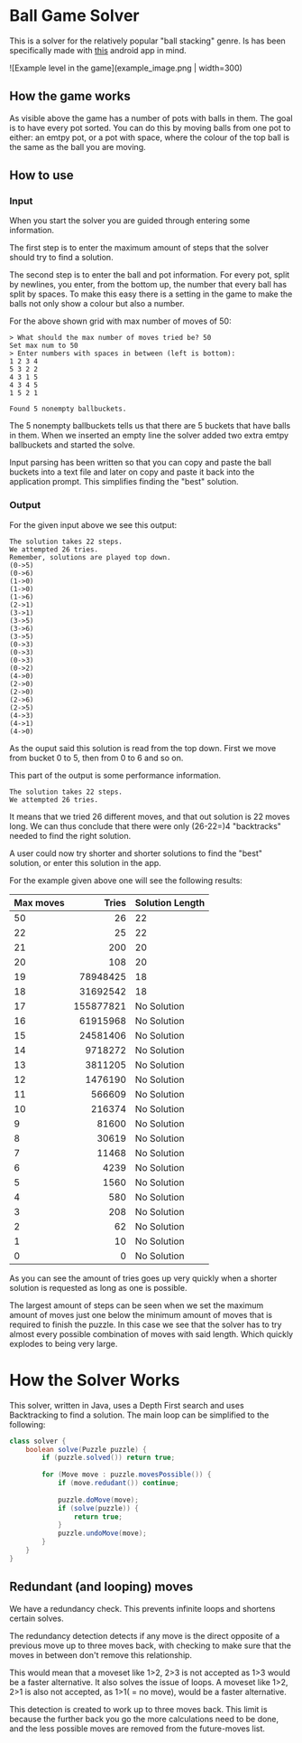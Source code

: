 # Ball Game Solver

This is a solver for the relatively popular "ball stacking" genre. Is has been specifically made with [this](https://play.google.com/store/apps/details?id=com.spicags.ballsort) android app in mind.

![Example level in the game](example_image.png | width=300)

## How the game works
As visible above the game has a number of pots with balls in them. The goal is to have every pot sorted. You can do this by moving balls from one pot to either: an emtpy pot, or a pot with space, where the colour of the top ball is the same as the ball you are moving.


## How to use
### Input
When you start the solver you are guided through entering some information.

The first step is to enter the maximum amount of steps that the solver should try to find a solution.

The second step is to enter the ball and pot information. For every pot, split by newlines, you enter, from the bottom up, the number that every ball has split by spaces. To make this easy there is a setting in the game to make the balls not only show a colour but also a number.

For the above shown grid with max number of moves of 50:
```
> What should the max number of moves tried be? 50
Set max num to 50
> Enter numbers with spaces in between (left is bottom): 
1 2 3 4
5 3 2 2
4 3 1 5
4 3 4 5
1 5 2 1

Found 5 nonempty ballbuckets.
```
The 5 nonempty ballbuckets tells us that there are 5 buckets that have balls in them. When we inserted an empty line the solver added two extra emtpy ballbuckets and started the solve.

Input parsing has been written so that you can copy and paste the ball buckets into a text file and later on copy and paste it back into the application prompt. This simplifies finding the "best" solution.

### Output
For the given input above we see this output:
```
The solution takes 22 steps.
We attempted 26 tries.
Remember, solutions are played top down.
(0->5)
(0->6)
(1->0)
(1->0)
(1->6)
(2->1)
(3->1)
(3->5)
(3->6)
(3->5)
(0->3)
(0->3)
(0->3)
(0->2)
(4->0)
(2->0)
(2->0)
(2->6)
(2->5)
(4->3)
(4->1)
(4->0)
```

As the ouput said this solution is read from the top down. First we move from bucket 0 to 5, then from 0 to 6 and so on.

This part of the output is some performance information.
```
The solution takes 22 steps.
We attempted 26 tries.
```
It means that we tried 26 different moves, and that out solution is 22 moves long. We can thus conclude that there were only (26-22=)4 "backtracks" needed to find the right solution.

A user could now try shorter and shorter solutions to find the "best" solution, or enter this solution in the app.

For the example given above one will see the following results:

| Max moves 	|     Tries 	| Solution Length 	|
|-----------	|----------:	|-----------------	|
| 50        	|        26 	| 22              	|
| 22        	|        25 	| 22              	|
| 21        	|       200 	| 20              	|
| 20        	|       108 	| 20              	|
| 19        	|  78948425 	| 18              	|
| 18        	|  31692542 	| 18              	|
| 17        	| 155877821 	| No Solution     	|
| 16        	|  61915968 	| No Solution     	|
| 15        	|  24581406 	| No Solution     	|
| 14        	|   9718272 	| No Solution     	|
| 13        	|   3811205 	| No Solution     	|
| 12        	|   1476190 	| No Solution     	|
| 11        	|    566609 	| No Solution     	|
| 10        	|    216374 	| No Solution     	|
| 9         	|     81600 	| No Solution     	|
| 8         	|     30619 	| No Solution     	|
| 7         	|     11468 	| No Solution     	|
| 6         	|      4239 	| No Solution     	|
| 5         	|      1560 	| No Solution     	|
| 4         	|       580 	| No Solution     	|
| 3         	|       208 	| No Solution     	|
| 2         	|        62 	| No Solution     	|
| 1         	|        10 	| No Solution     	|
| 0         	|         0 	| No Solution     	|

As you can see the amount of tries goes up very quickly when a shorter solution is requested as long as one is possible.

The largest amount of steps can be seen when we set the maximum amount of moves just one below the minimum amount of moves that is required to finish the puzzle.
In this case we see that the solver has to try almost every possible combination of moves with said length. Which quickly explodes to being very large.

# How the Solver Works

This solver, written in Java, uses a Depth First search and uses Backtracking to find a solution. The main loop can be simplified to the following:

```java
class solver {
    boolean solve(Puzzle puzzle) {
        if (puzzle.solved()) return true;
        
        for (Move move : puzzle.movesPossible()) {
        	if (move.redudant()) continue;
        	
        	puzzle.doMove(move);
        	if (solve(puzzle)) {
        		return true;
	        }
        	puzzle.undoMove(move);
        }
    }
}
```
## Redundant (and looping) moves
We have a redundancy check. This prevents infinite loops and shortens certain solves.

The redundancy detection detects if any move is the direct opposite of a previous move up to three moves back, with checking to make sure that the moves in between don't remove this relationship.

This would mean that a moveset like 1>2, 2>3 is not accepted as 1>3 would be a faster alternative.
It also solves the issue of loops. A moveset like 1>2, 2>1 is also not accepted, as 1>1( = no move), would be a faster alternative.

This detection is created to work up to three moves back. This limit is because the further back you go the more calculations need to be done, and the less possible moves are removed from the future-moves list.